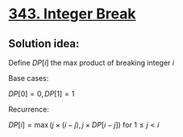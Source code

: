 # [343. Integer Break](https://leetcode.com/problems/integer-break/)

## Solution idea:

Define $DP[i]$ the max product of breaking integer $i$

Base cases:

$DP[0] = 0, DP[1] = 1$

Recurrence:

$DP[i] = \max (j\times (i-j), j\times DP[i-j])$ for $1\leq j < i$